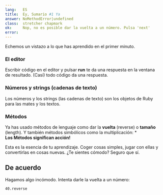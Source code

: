 ```yaml
---
lang:   ES
title:  Ey, Sumario #1 Ya
answer: NoMethodError|undefined
class:  stretcher chapmark
ok:     Nop, no es posible dar la vuelta a un número. Pulsa 'next'
error:  
---
```


Echemos un vistazo a lo que has aprendido en el primer minuto.

### El editor
Escribir código en el editor y pulsar __run__ te da una respuesta en la ventana de resultado.
(Casi) todo código da una respuesta.

### Números y strings (cadenas de texto)
Los números y los strings (las cadenas de texto) son los objetos de Ruby para las mates y los textos.

### Métodos
Ya has usado métodos de lenguaje como dar la __vuelta__ (reverse) o __tamaño__ (length). Y también métodos simbólicos como la multiplicación: \*  
__Los Métodos significan acción!__

Esta es la esencia de tu aprendizaje. Coger cosas simples, jugar con ellas y convertirlas en cosas nuevas. ¿Te sientes cómodo? Seguro que sí.

## De acuerdo

Hagamos algo incómodo. Intenta darle la vuelta a un número:

    40.reverse

